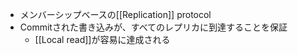 - メンバーシップベースの[[Replication]] protocol
- Commitされた書き込みが、すべてのレプリカに到達することを保証
	- [[Local read]]が容易に達成される
